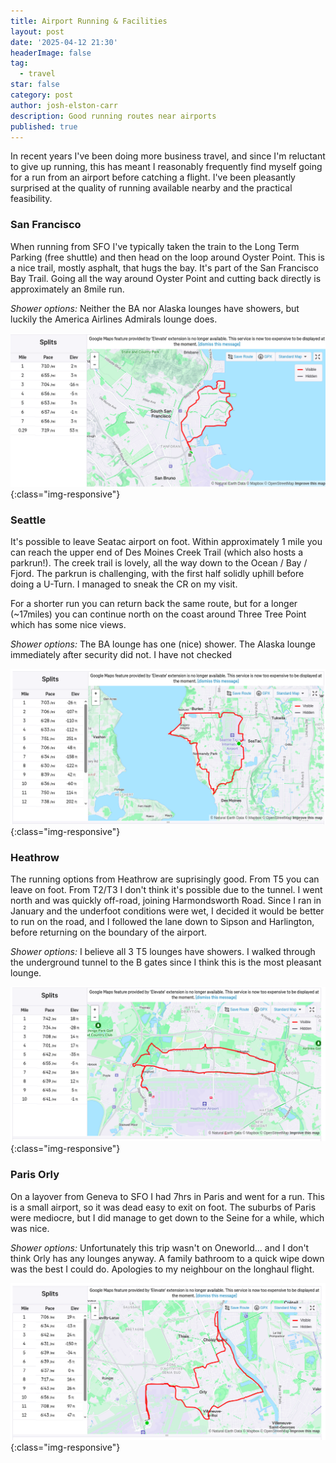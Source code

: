 ```yaml
---
title: Airport Running & Facilities
layout: post
date: '2025-04-12 21:30'
headerImage: false
tag:
  - travel
star: false
category: post
author: josh-elston-carr
description: Good running routes near airports
published: true
---
```


In recent years I've been doing more business travel, and since I'm reluctant to give up running, this has meant I reasonably frequently find myself going for a run from an airport before catching a flight. I've been pleasantly surprised at the quality of running available nearby and the practical feasibility.

### San Francisco
When running from SFO I've typically taken the train to the Long Term Parking (free shuttle) and then head on the loop around Oyster Point. This is a nice trail, mostly asphalt, that hugs the bay. It's part of the San Francisco Bay Trail. Going all the way around Oyster Point and cutting back directly is approximately an 8mile run.

*Shower options:*
Neither the BA nor Alaska lounges have showers, but luckily the America Airlines Admirals lounge does. 

![SFO Run](/assets/images/AirportRuns/SFO.png){:class="img-responsive"}


### Seattle
It's possible to leave Seatac airport on foot. Within approximately 1 mile you can reach the upper end of Des Moines Creek Trail (which also hosts a parkrun!). The creek trail is lovely, all the way down to the Ocean / Bay / Fjord. The parkrun is challenging, with the first half solidly uphill before doing a U-Turn. I managed to sneak the CR on my visit. 

For a shorter run you can return back the same route, but for a longer (~17miles) you can continue north on the coast around Three Tree Point which has some nice views. 

*Shower options:*
The BA lounge has one (nice) shower. The Alaska lounge immediately after security did not. I have not checked 

![SEA Run](/assets/images/AirportRuns/SEA.png){:class="img-responsive"}


### Heathrow 
The running options from Heathrow are suprisingly good. From T5 you can leave on foot. From T2/T3 I don't think it's possible due to the tunnel. I went north and was quickly off-road, joining Harmondsworth Road. Since I ran in January and the underfoot conditions were wet, I decided it would be better to run on the road, and I followed the lane down to Sipson and Harlington, before returning on the boundary of the airport.

*Shower options:*
I believe all 3 T5 lounges have showers. I walked through the underground tunnel to the B gates since I think this is the most pleasant lounge. 

![LHR Run](/assets/images/AirportRuns/LHR.png){:class="img-responsive"}

### Paris Orly 
On a layover from Geneva to SFO I had 7hrs in Paris and went for a run. This is a small airport, so it was dead easy to exit on foot. The suburbs of Paris were mediocre, but I did manage to get down to the Seine for a while, which was nice.

*Shower options:*
Unfortunately this trip wasn't on Oneworld... and I don't think Orly has any lounges anyway. A family bathroom to a quick wipe down was the best I could do. Apologies to my neighbour on the longhaul flight. 

![ORY Run](/assets/images/AirportRuns/ORY.png){:class="img-responsive"}




